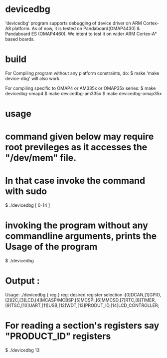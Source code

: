 devicedbg
=========

'devicedbg' program supports debugging of device driver on ARM Cortex-A8 platform. As of now, it is tested on Pandaboard(OMAP4430) & Pandaboard ES (OMAP4460). We intent to test it on wider ARM Cortex-A* based boards. 

build
=====

For Compiling program without any platform constraints, do: 
$ make 
'make device-dbg' will also work. 

For compiling specific to OMAP4 or AM335x or OMAP35x series: 
$ make devicedbg-omap4
$ make devicedbg-am335x
$ make devicedbg-omap35x

usage 
=====

# command given below may require root previleges as it accesses the "/dev/mem" file.
# In that case invoke the command with sudo

$ ./devicedbg [ 0-14 ]

# invoking the program without any commandline arguments, prints the Usage of the program
$ ./devicedbg

# Output :
Usage:	./devicedbg { reg }
reg: desired register selection :[0]DCAN,[1]GPIO,[2]I2C,[3]LCD,[4]MCASP/MCBSP,[5]MCSPI,[6]MMCSD,[7]RTC,[8]TIMER,[9]TSC,[10]UART,[11]USB,[12]WDT,[13]PRODUT_ID,[14]LCD_CONTROLLER;

# For reading a section's registers say "PRODUCT_ID" registers
$ ./devicedbg 13
